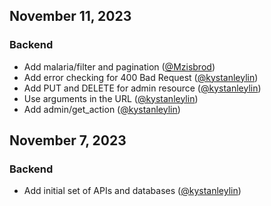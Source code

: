 ## November 11, 2023

### Backend

* Add malaria/filter and pagination ([@Mzisbrod](https://github.com/Mzisbrod))
* Add error checking for 400 Bad Request ([@kystanleylin](https://github.com/kystanleylin))
* Add PUT and DELETE for admin resource ([@kystanleylin](https://github.com/kystanleylin))
* Use arguments in the URL ([@kystanleylin](https://github.com/kystanleylin))
* Add admin/get_action ([@kystanleylin](https://github.com/kystanleylin))

## November 7, 2023

### Backend

* Add initial set of APIs and databases ([@kystanleylin](https://github.com/kystanleylin))